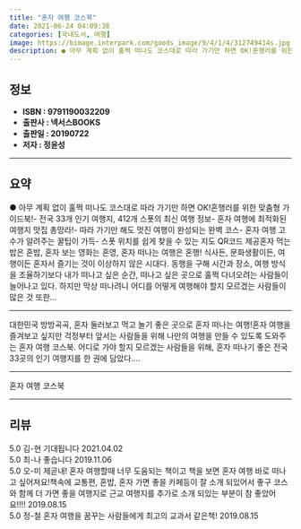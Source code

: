 ```yaml
---
title: "혼자 여행 코스북"
date: 2021-06-24 04:09:38
categories: [국내도서, 여행]
image: https://bimage.interpark.com/goods_image/9/4/1/4/312749414s.jpg
description: ● 아무 계획 없이 훌쩍 떠나도 코스대로 따라 가기만 하면 OK!혼행러를 위한 맞춤형 가이드북!- 전국 33개 인기 여행지, 412개 스폿의 최신 여행 정보- 혼자 여행에 최적화된 여행지 맛집 총망라!- 따라 가기만 해도 멋진 여행이 완성되는 완벽 코스- 혼자 여행 고수가 알려주는
---
```


## **정보**

- **ISBN : 9791190032209**
- **출판사 : 넥서스BOOKS**
- **출판일 : 20190722**
- **저자 : 정윤성**

------



## **요약**

●  아무 계획 없이 훌쩍 떠나도 코스대로 따라 가기만 하면 OK!혼행러를 위한 맞춤형 가이드북!- 전국 33개 인기 여행지, 412개 스폿의 최신 여행 정보- 혼자 여행에 최적화된 여행지  맛집 총망라!- 따라 가기만 해도 멋진 여행이 완성되는 완벽 코스- 혼자 여행 고수가 알려주는 꿀팁이 가득- 스폿 위치를 쉽게 찾을 수 있는 지도 QR코드 제공혼자 먹는 밥은 혼밥, 혼자 보는 영화는 혼영, 혼자 떠나는 여행은 혼행! 식사든, 문화생활이든, 여행이든 혼자서 즐기는 것이 이상하지 않은 시대다. 동행을 구해 시간과 장소, 여행 방식을 조율하기보다 내가 떠나고 싶은 순간, 떠나고 싶은 곳으로 훌쩍 다녀오려는 사람들이 늘어나고 있다. 하지만 막상 떠나려니 어디를 어떻게 여행해야 할지 모르겠는 사람들이 많은 것 또한...

------

대한민국 방방곡곡, 혼자 둘러보고 먹고 놀기 좋은 곳으로 혼자 떠나는 여행!혼자 여행을 즐겨보고 싶지만 걱정부터 앞서는 사람들을 위해 나만의 여행을 만들 수 있도록 도와주는 혼자 여행 코스북. 어디로 가야 할지 모르겠는 사람들을 위해, 혼자 떠나기 좋은 전국 33곳의 인기 여행지를 한 권에 담았다.... 

------


혼자 여행 코스북 

------


## **리뷰** 

5.0 김-현 기대됩니다 2021.04.02 <br/>5.0 최-나 좋습니다 2019.11.06 <br/>5.0 오-미 제곧내! 혼자 여행할때 너무 도움되는 책이고 책을 보면 혼자 여행 바로 떠나고 싶어져요!책속에 교통편, 혼밥, 혼자 가면 좋을 카페등이 잘 소개 되있어서 좋구 코스와 함께 더 가면 좋을 여행지로 근교 여행지를 추가로 소개 되있는 부분이 참 좋았어요!!!! 2019.08.15 <br/>5.0 정-철 혼자 여행을 꿈꾸는 사람들에게 최고의 교과서 같은책! 2019.08.15 <br/>